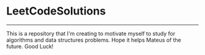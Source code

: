 # LeetCodeSolutions
---
This is a repository that I'm creating to motivate myself to study for algorithms and data structures problems.
Hope it helps Mateus of the future.
Good Luck!
